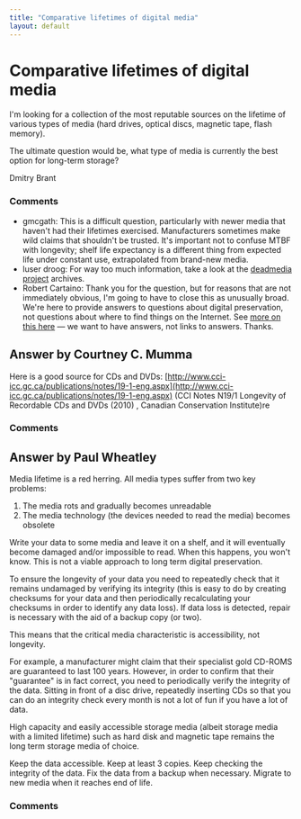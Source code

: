 ```yaml
---
title: "Comparative lifetimes of digital media"
layout: default
---
```

Comparative lifetimes of digital media
=====================
I'm looking for a collection of the most reputable sources on the
lifetime of various types of media (hard drives, optical discs, magnetic
tape, flash memory).

The ultimate question would be, what type of media is currently the best
option for long-term storage?

Dmitry Brant

### Comments ###
* gmcgath: This is a difficult question, particularly with newer media that haven't
had their lifetimes exercised. Manufacturers sometimes make wild claims
that shouldn't be trusted. It's important not to confuse MTBF with
longevity; shelf life expectancy is a different thing from expected life
under constant use, extrapolated from brand-new media.
* luser droog: For way too much information, take a look at the [deadmedia
project](http://en.wikipedia.org/wiki/Dead\_Media\_Project) archives.
* Robert Cartaino: Thank you for the question, but for reasons that are not immediately
obvious, I'm going to have to close this as unusually broad. We're here
to provide answers to questions about digital preservation, not
questions about where to find things on the Internet. See [more on this
here](http://meta.digitalpreservation.stackexchange.com/q/27/101) — we
want to have answers, not links to answers. Thanks.


Answer by Courtney C. Mumma
----------------
Here is a good source for CDs and DVDs:
[http://www.cci-icc.gc.ca/publications/notes/19-1-eng.aspx](http://www.cci-icc.gc.ca/publications/notes/19-1-eng.aspx)
(CCI Notes N19/1 Longevity of Recordable CDs and DVDs (2010) , Canadian
Conservation Institute)re

### Comments ###

Answer by Paul Wheatley
----------------
Media lifetime is a red herring. All media types suffer from two key
problems:

1.  The media rots and gradually becomes unreadable
2.  The media technology (the devices needed to read the media) becomes
    obsolete

Write your data to some media and leave it on a shelf, and it will
eventually become damaged and/or impossible to read. When this happens,
you won't know. This is not a viable approach to long term digital
preservation.

To ensure the longevity of your data you need to repeatedly check that
it remains undamaged by verifying its integrity (this is easy to do by
creating checksums for your data and then periodically recalculating
your checksums in order to identify any data loss). If data loss is
detected, repair is necessary with the aid of a backup copy (or two).

This means that the critical media characteristic is accessibility, not
longevity.

For example, a manufacturer might claim that their specialist gold
CD-ROMS are guaranteed to last 100 years. However, in order to confirm
that their "guarantee" is in fact correct, you need to periodically
verify the integrity of the data. Sitting in front of a disc drive,
repeatedly inserting CDs so that you can do an integrity check every
month is not a lot of fun if you have a lot of data.

High capacity and easily accessible storage media (albeit storage media
with a limited lifetime) such as hard disk and magnetic tape remains the
long term storage media of choice.

Keep the data accessible. Keep at least 3 copies. Keep checking the
integrity of the data. Fix the data from a backup when necessary.
Migrate to new media when it reaches end of life.

### Comments ###

